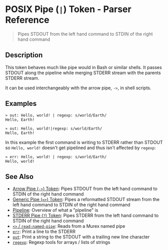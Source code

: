 # POSIX Pipe (`|`) Token - Parser Reference

> Pipes STDOUT from the left hand command to STDIN of the right hand command

## Description

This token behaves much like pipe would in Bash or similar shells. It passes
STDOUT along the pipeline while merging STDERR stream with the parents STDERR
stream.

It can be used interchangeably with the arrow pipe, `->`, in shell scripts.

## Examples

    » out: Hello, world! | regexp: s/world/Earth/
    Hello, Earth!

    » out: Hello, world!|regexp: s/world/Earth/
    Hello, Earth!

In this example the first command is writing to STDERR rather than STDOUT so
`Hello, world!` doesn't get pipelined and thus isn't affected by `regexp`:

    » err: Hello, world! | regexp: s/world/Earth/
    Hello, world!

## See Also

- [Arrow Pipe (`->`) Token](/parser/pipe-arrow.md):
  Pipes STDOUT from the left hand command to STDIN of the right hand command
- [Generic Pipe (`=>`) Token](/parser/pipe-generic.md):
  Pipes a reformatted STDOUT stream from the left hand command to STDIN of the right hand command
- [Pipeline](/user-guide/pipeline.md):
  Overview of what a "pipeline" is
- [STDERR Pipe (`?`) Token](/parser/pipe-err.md):
  Pipes STDERR from the left hand command to STDIN of the right hand command
- [`<>` / `read-named-pipe`](/commands/namedpipe.md):
  Reads from a Murex named pipe
- [`err`](/commands/err.md):
  Print a line to the STDERR
- [`out`](/commands/out.md):
  Print a string to the STDOUT with a trailing new line character
- [`regexp`](/commands/regexp.md):
  Regexp tools for arrays / lists of strings
